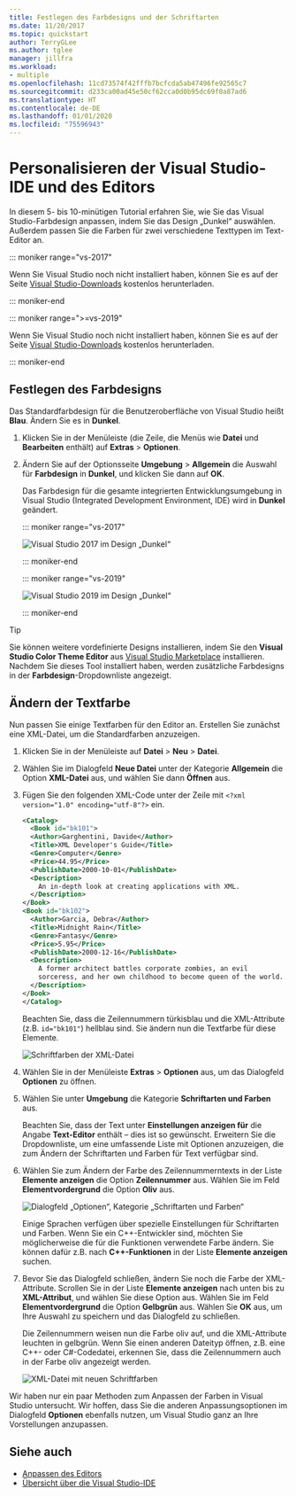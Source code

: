 ```yaml
---
title: Festlegen des Farbdesigns und der Schriftarten
ms.date: 11/20/2017
ms.topic: quickstart
author: TerryGLee
ms.author: tglee
manager: jillfra
ms.workload:
- multiple
ms.openlocfilehash: 11cd73574f42fffb7bcfcda5ab47496fe92565c7
ms.sourcegitcommit: d233ca00ad45e50cf62cca0d0b95dc69f0a87ad6
ms.translationtype: HT
ms.contentlocale: de-DE
ms.lasthandoff: 01/01/2020
ms.locfileid: "75596943"
---
```

# <a name="personalize-the-visual-studio-ide-and-editor"></a>Personalisieren der Visual Studio-IDE und des Editors

In diesem 5- bis 10-minütigen Tutorial erfahren Sie, wie Sie das Visual Studio-Farbdesign anpassen, indem Sie das Design „Dunkel“ auswählen. Außerdem passen Sie die Farben für zwei verschiedene Texttypen im Text-Editor an.

::: moniker range="vs-2017"

Wenn Sie Visual Studio noch nicht installiert haben, können Sie es auf der Seite [Visual Studio-Downloads](https://visualstudio.microsoft.com/vs/older-downloads/?utm_medium=microsoft&utm_source=docs.microsoft.com&utm_campaign=vs+2017+download) kostenlos herunterladen.

::: moniker-end

::: moniker range=">=vs-2019"

Wenn Sie Visual Studio noch nicht installiert haben, können Sie es auf der Seite [Visual Studio-Downloads](https://visualstudio.microsoft.com/downloads) kostenlos herunterladen.

::: moniker-end

## <a name="set-the-color-theme"></a>Festlegen des Farbdesigns

Das Standardfarbdesign für die Benutzeroberfläche von Visual Studio heißt **Blau**. Ändern Sie es in **Dunkel**.

1. Klicken Sie in der Menüleiste (die Zeile, die Menüs wie **Datei** und **Bearbeiten** enthält) auf **Extras** > **Optionen**.

1. Ändern Sie auf der Optionsseite **Umgebung** > **Allgemein** die Auswahl für **Farbdesign** in **Dunkel**, und klicken Sie dann auf **OK**.

   Das Farbdesign für die gesamte integrierten Entwicklungsumgebung in Visual Studio (Integrated Development Environment, IDE) wird in **Dunkel** geändert.

   ::: moniker range="vs-2017"

   ![Visual Studio 2017 im Design „Dunkel“](media/quickstart-personalize-dark-theme.png)

   ::: moniker-end

   ::: moniker range="vs-2019"

   ![Visual Studio 2019 im Design „Dunkel“](media/vs-2019/dark-theme.png)

   ::: moniker-end

> [!TIP]
> Sie können weitere vordefinierte Designs installieren, indem Sie den **Visual Studio Color Theme Editor** aus [Visual Studio Marketplace](https://marketplace.visualstudio.com/items?itemName=VisualStudioPlatformTeam.VisualStudio2017ColorThemeEditor) installieren. Nachdem Sie dieses Tool installiert haben, werden zusätzliche Farbdesigns in der **Farbdesign**-Dropdownliste angezeigt.

## <a name="change-text-color"></a>Ändern der Textfarbe

Nun passen Sie einige Textfarben für den Editor an. Erstellen Sie zunächst eine XML-Datei, um die Standardfarben anzuzeigen.

1. Klicken Sie in der Menüleiste auf **Datei** > **Neu** > **Datei**.

1. Wählen Sie im Dialogfeld **Neue Datei** unter der Kategorie **Allgemein** die Option **XML-Datei** aus, und wählen Sie dann **Öffnen** aus.

1. Fügen Sie den folgenden XML-Code unter der Zeile mit `<?xml version="1.0" encoding="utf-8"?>` ein.

   ```xml
   <Catalog>
     <Book id="bk101">
     <Author>Garghentini, Davide</Author>
     <Title>XML Developer's Guide</Title>
     <Genre>Computer</Genre>
     <Price>44.95</Price>
     <PublishDate>2000-10-01</PublishDate>
     <Description>
       An in-depth look at creating applications with XML.
     </Description>
   </Book>
   <Book id="bk102">
     <Author>Garcia, Debra</Author>
     <Title>Midnight Rain</Title>
     <Genre>Fantasy</Genre>
     <Price>5.95</Price>
     <PublishDate>2000-12-16</PublishDate>
     <Description>
       A former architect battles corporate zombies, an evil
       sorceress, and her own childhood to become queen of the world.
     </Description>
   </Book>
   </Catalog>
   ```

   Beachten Sie, dass die Zeilennummern türkisblau und die XML-Attribute (z.B. `id="bk101"`) hellblau sind. Sie ändern nun die Textfarbe für diese Elemente.

   ![Schriftfarben der XML-Datei](media/quickstart-personalize-xml-file.png)

1. Wählen Sie in der Menüleiste **Extras** > **Optionen** aus, um das Dialogfeld **Optionen** zu öffnen.

1. Wählen Sie unter **Umgebung** die Kategorie **Schriftarten und Farben** aus.

   Beachten Sie, dass der Text unter **Einstellungen anzeigen für** die Angabe **Text-Editor** enthält – dies ist so gewünscht. Erweitern Sie die Dropdownliste, um eine umfassende Liste mit Optionen anzuzeigen, die zum Ändern der Schriftarten und Farben für Text verfügbar sind.

1. Wählen Sie zum Ändern der Farbe des Zeilennummerntexts in der Liste **Elemente anzeigen** die Option **Zeilennummer** aus. Wählen Sie im Feld **Elementvordergrund** die Option **Oliv** aus.

   ![Dialogfeld „Optionen“, Kategorie „Schriftarten und Farben“](media/quickstart-personalize-line-number-color.png)

   Einige Sprachen verfügen über spezielle Einstellungen für Schriftarten und Farben. Wenn Sie ein C++-Entwickler sind, möchten Sie möglicherweise die für die Funktionen verwendete Farbe ändern. Sie können dafür z.B. nach **C++-Funktionen** in der Liste **Elemente anzeigen** suchen.

1. Bevor Sie das Dialogfeld schließen, ändern Sie noch die Farbe der XML-Attribute. Scrollen Sie in der Liste **Elemente anzeigen** nach unten bis zu **XML-Attribut**, und wählen Sie diese Option aus. Wählen Sie im Feld **Elementvordergrund** die Option **Gelbgrün** aus. Wählen Sie **OK** aus, um Ihre Auswahl zu speichern und das Dialogfeld zu schließen.

   Die Zeilennummern weisen nun die Farbe oliv auf, und die XML-Attribute leuchten in gelbgrün. Wenn Sie einen anderen Dateityp öffnen, z.B. eine C++- oder C#-Codedatei, erkennen Sie, dass die Zeilennummern auch in der Farbe oliv angezeigt werden.

   ![XML-Datei mit neuen Schriftfarben](media/quickstart-personalize-xml-file-new-colors.png)

Wir haben nur ein paar Methoden zum Anpassen der Farben in Visual Studio untersucht. Wir hoffen, dass Sie die anderen Anpassungsoptionen im Dialogfeld **Optionen** ebenfalls nutzen, um Visual Studio ganz an Ihre Vorstellungen anzupassen.

## <a name="see-also"></a>Siehe auch

- [Anpassen des Editors](../ide/how-to-change-text-case-in-the-editor.md)
- [Übersicht über die Visual Studio-IDE](../get-started/visual-studio-ide.md)
